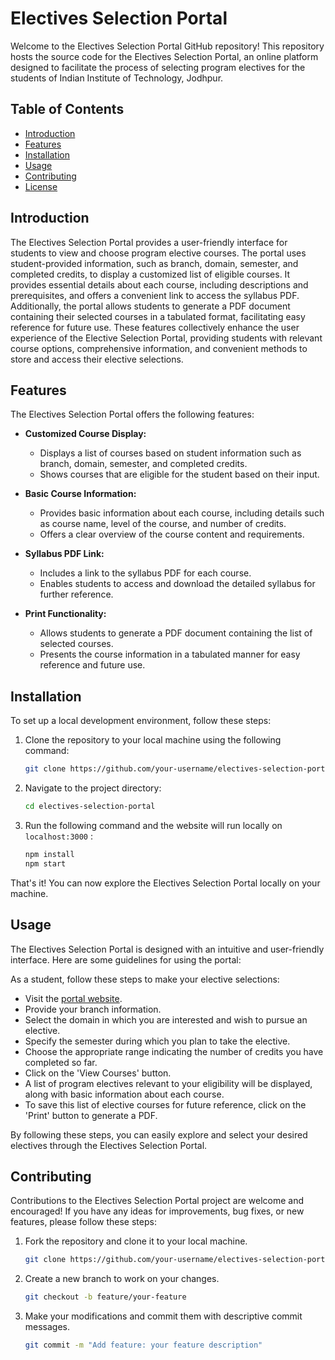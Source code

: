 # Electives Selection Portal

Welcome to the Electives Selection Portal GitHub repository! This repository hosts the source code for the Electives Selection Portal, an online platform designed to facilitate the process of selecting program electives for the students of Indian Institute of Technology, Jodhpur.

## Table of Contents

- [Introduction](#introduction)
- [Features](#features)
- [Installation](#installation)
- [Usage](#usage)
- [Contributing](#contributing)
- [License](#license)

## Introduction

The Electives Selection Portal provides a user-friendly interface for students to view and choose program elective courses. The portal uses student-provided information, such as branch, domain, semester, and completed credits, to display a customized list of eligible courses. It provides essential details about each course, including descriptions and prerequisites, and offers a convenient link to access the syllabus PDF. Additionally, the portal allows students to generate a PDF document containing their selected courses in a tabulated format, facilitating easy reference for future use.
These features collectively enhance the user experience of the Elective Selection Portal, providing students with relevant course options, comprehensive information, and convenient methods to store and access their elective selections.

## Features

The Electives Selection Portal offers the following features:

- **Customized Course Display:**
  - Displays a list of courses based on student information such as branch, domain, semester, and completed credits.
  - Shows courses that are eligible for the student based on their input.

- **Basic Course Information:**
  - Provides basic information about each course, including details such as course name, level of the course, and number of credits.
  - Offers a clear overview of the course content and requirements.

- **Syllabus PDF Link:**
  - Includes a link to the syllabus PDF for each course.
  - Enables students to access and download the detailed syllabus for further reference.

- **Print Functionality:**
  - Allows students to generate a PDF document containing the list of selected courses.
  - Presents the course information in a tabulated manner for easy reference and future use.


## Installation

To set up a local development environment, follow these steps:

1. Clone the repository to your local machine using the following command:

   ```bash
   git clone https://github.com/your-username/electives-selection-portal.git
   ```

2. Navigate to the project directory:

   ```bash
   cd electives-selection-portal
   ```

3. Run the following command and the website will run locally on `localhost:3000` :
    ```bash
   npm install
   npm start
   ```

That's it! You can now explore the Electives Selection Portal locally on your machine.

## Usage

The Electives Selection Portal is designed with an intuitive and user-friendly interface. Here are some guidelines for using the portal:

As a student, follow these steps to make your elective selections:

  - Visit the [portal website](https://electives-selection-portal.netlify.app/).
  - Provide your branch information.
  - Select the domain in which you are interested and wish to pursue an elective.
  - Specify the semester during which you plan to take the elective.
  - Choose the appropriate range indicating the number of credits you have completed so far.
  - Click on the 'View Courses' button.
  - A list of program electives relevant to your eligibility will be displayed, along with basic information about each course.
  - To save this list of elective courses for future reference, click on the 'Print' button to generate a PDF.

By following these steps, you can easily explore and select your desired electives through the Electives Selection Portal.

## Contributing

Contributions to the Electives Selection Portal project are welcome and encouraged! If you have any ideas for improvements, bug fixes, or new features, please follow these steps:

1. Fork the repository and clone it to your local machine.

   ```bash
   git clone https://github.com/your-username/electives-selection-portal.git
   ```

2. Create a new branch to work on your changes.

   ```bash
   git checkout -b feature/your-feature
   ```

3. Make your modifications and commit them with descriptive commit messages.

   ```bash
   git commit -m "Add feature: your feature description"
   ```
